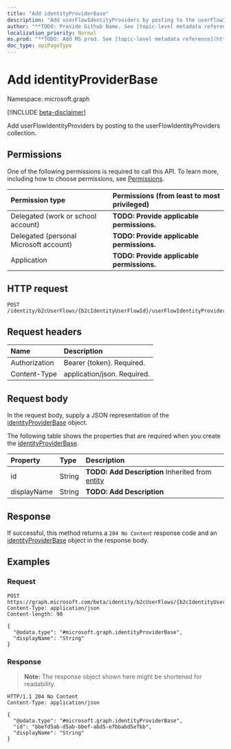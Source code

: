 ```yaml
---
title: "Add identityProviderBase"
description: "Add userFlowIdentityProviders by posting to the userFlowIdentityProviders collection."
author: "**TODO: Provide Github Name. See [topic-level metadata reference](https://msgo.azurewebsites.net/add/document/guidelines/metadata.html#topic-level-metadata)**"
localization_priority: Normal
ms.prod: "**TODO: Add MS prod. See [topic-level metadata reference](https://msgo.azurewebsites.net/add/document/guidelines/metadata.html#topic-level-metadata)**"
doc_type: apiPageType
---
```


# Add identityProviderBase
Namespace: microsoft.graph

[!INCLUDE [beta-disclaimer](../../includes/beta-disclaimer.md)]

Add userFlowIdentityProviders by posting to the userFlowIdentityProviders collection.

## Permissions
One of the following permissions is required to call this API. To learn more, including how to choose permissions, see [Permissions](/graph/permissions-reference).

|Permission type|Permissions (from least to most privileged)|
|:---|:---|
|Delegated (work or school account)|**TODO: Provide applicable permissions.**|
|Delegated (personal Microsoft account)|**TODO: Provide applicable permissions.**|
|Application|**TODO: Provide applicable permissions.**|

## HTTP request

<!-- {
  "blockType": "ignored"
}
-->
``` http
POST /identity/b2cUserFlows/{b2cIdentityUserFlowId}/userFlowIdentityProviders/$ref
```

## Request headers
|Name|Description|
|:---|:---|
|Authorization|Bearer {token}. Required.|
|Content-Type|application/json. Required.|

## Request body
In the request body, supply a JSON representation of the [identityProviderBase](../resources/identityproviderbase.md) object.

The following table shows the properties that are required when you create the [identityProviderBase](../resources/identityproviderbase.md).

|Property|Type|Description|
|:---|:---|:---|
|id|String|**TODO: Add Description** Inherited from [entity](../resources/entity.md)|
|displayName|String|**TODO: Add Description**|



## Response

If successful, this method returns a `204 No Content` response code and an [identityProviderBase](../resources/identityproviderbase.md) object in the response body.

## Examples

### Request
<!-- {
  "blockType": "request",
  "name": "create_identityproviderbase_from_"
}
-->
``` http
POST https://graph.microsoft.com/beta/identity/b2cUserFlows/{b2cIdentityUserFlowId}/userFlowIdentityProviders/$ref
Content-Type: application/json
Content-length: 90

{
  "@odata.type": "#microsoft.graph.identityProviderBase",
  "displayName": "String"
}
```


### Response
>**Note:** The response object shown here might be shortened for readability.
<!-- {
  "blockType": "response",
  "truncated": true,
  "@odata.type": "microsoft.graph.identityProviderBase"
}
-->
``` http
HTTP/1.1 204 No Content
Content-Type: application/json

{
  "@odata.type": "#microsoft.graph.identityProviderBase",
  "id": "bbefd5ab-d5ab-bbef-abd5-efbbabd5efbb",
  "displayName": "String"
}
```

